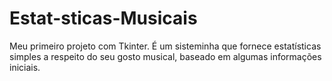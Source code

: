 # Estat-sticas-Musicais
Meu primeiro projeto com Tkinter. É um sisteminha que fornece estatísticas simples a respeito do seu gosto musical, baseado em algumas informações iniciais.
